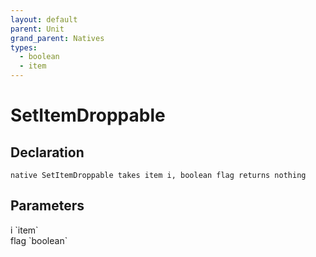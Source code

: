 ```yaml
---
layout: default
parent: Unit
grand_parent: Natives
types:
  - boolean
  - item
---
```


# SetItemDroppable

## Declaration

```
native SetItemDroppable takes item i, boolean flag returns nothing
```

## Parameters
<dl>
  <dt>i `item`</dt>
  <dd></dd>

  <dt>flag `boolean`</dt>
  <dd></dd>
</dl>
